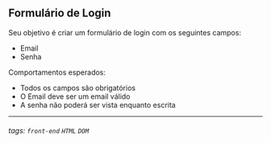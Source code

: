 ## Formulário de Login 

Seu objetivo é criar um formulário de login com os seguintes campos:
- Email
- Senha

Comportamentos esperados:
- Todos os campos são obrigatórios
- O Email deve ser um email válido
- A senha não poderá ser vista enquanto escrita
---

###### tags: `front-end` `HTML` `DOM`
